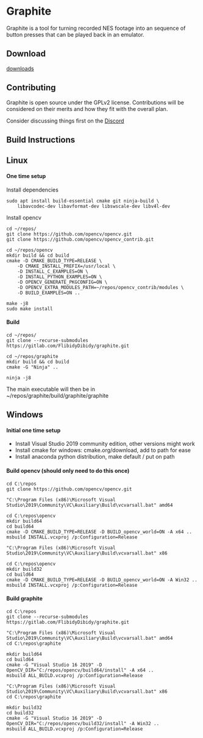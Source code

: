 Graphite
========

Graphite is a tool for turning recorded NES footage into an sequence of button
presses that can be played back in an emulator. 

Download
--------
[downloads](https://www.flibidydibidy.com/graphite)

Contributing
------------
Graphite is open source under the GPLv2 license. Contributions will be
considered on their merits and how they fit with the overall plan.

Consider discussing things first on the [Discord](https://discord.gg/kpYYyw8B5P)

Build Instructions
------------------

Linux
-----
#### One time setup
Install dependencies 
```
sudo apt install build-essential cmake git ninja-build \
    libavcodec-dev libavformat-dev libswscale-dev libv4l-dev
```


Install opencv
```
cd ~/repos/
git clone https://github.com/opencv/opencv.git
git clone https://github.com/opencv/opencv_contrib.git

cd ~/repos/opencv
mkdir build && cd build
cmake -D CMAKE_BUILD_TYPE=RELEASE \
    -D CMAKE_INSTALL_PREFIX=/usr/local \
    -D INSTALL_C_EXAMPLES=ON \
    -D INSTALL_PYTHON_EXAMPLES=ON \
    -D OPENCV_GENERATE_PKGCONFIG=ON \
    -D OPENCV_EXTRA_MODULES_PATH=~/repos/opencv_contrib/modules \
    -D BUILD_EXAMPLES=ON ..

make -j8
sudo make install
```

#### Build
```
cd ~/repos/
git clone --recurse-submodules https://gitlab.com/FlibidyDibidy/graphite.git

cd ~/repos/graphite
mkdir build && cd build
cmake -G "Ninja" ..

ninja -j8
```

The main executable will then be in ~/repos/graphite/build/graphite/graphite

Windows
-------
#### Initial one time setup
- Install Visual Studio 2019 community edition, other versions might work
- Install cmake for windows: cmake.org/download, add to path for ease
- Install anaconda python distribution, make default / put on path


#### Build opencv (should only need to do this once)
```
cd C:\repos
git clone https://github.com/opencv/opencv.git
```

```
"C:\Program Files (x86)\Microsoft Visual Studio\2019\Community\VC\Auxiliary\Build\vcvarsall.bat" amd64

cd C:\repos\opencv
mkdir build64
cd build64
cmake -D CMAKE_BUILD_TYPE=RELEASE -D BUILD_opencv_world=ON -A x64 ..
msbuild INSTALL.vcxproj /p:Configuration=Release
```


```
"C:\Program Files (x86)\Microsoft Visual Studio\2019\Community\VC\Auxiliary\Build\vcvarsall.bat" x86

cd C:\repos\opencv
mkdir build32
cd build64
cmake -D CMAKE_BUILD_TYPE=RELEASE -D BUILD_opencv_world=ON -A Win32 ..
msbuild INSTALL.vcxproj /p:Configuration=Release

```

#### Build graphite

```
cd C:\repos
git clone --recurse-submodules https://gitlab.com/FlibidyDibidy/graphite.git

"C:\Program Files (x86)\Microsoft Visual Studio\2019\Community\VC\Auxiliary\Build\vcvarsall.bat" amd64
cd C:\repos\graphite

mkdir build64
cd build64
cmake -G "Visual Studio 16 2019" -D OpenCV_DIR="C:/repos/opencv/build64/install" -A x64 ..
msbuild ALL_BUILD.vcxproj /p:Configuration=Release

```

```
"C:\Program Files (x86)\Microsoft Visual Studio\2019\Community\VC\Auxiliary\Build\vcvarsall.bat" x86
cd C:\repos\graphite

mkdir build32
cd build32
cmake -G "Visual Studio 16 2019" -D OpenCV_DIR="C:/repos/opencv/build32/install" -A Win32 ..
msbuild ALL_BUILD.vcxproj /p:Configuration=Release
```
